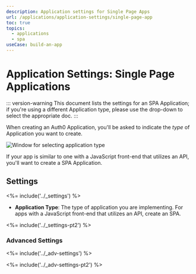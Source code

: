 ```yaml
---
description: Application settings for Single Page Apps
url: /applications/application-settings/single-page-app
toc: true
topics:
  - applications
  - spa
useCase: build-an-app
---
```


# Application Settings: Single Page Applications

::: version-warning
This document lists the settings for an SPA Application; if you're using a different Application type, please use the drop-down to select the appropriate doc.
:::

When creating an Auth0 Application, you'll be asked to indicate the *type* of Application you want to create. 

![Window for selecting application type](/media/articles/clients/create-clients.png)

If your app is similar to one with a JavaScript front-end that utilizes an API, you'll want to create a SPA Application.

## Settings

<%= include('../_settings') %>

- **Application Type**: The type of application you are implementing. For apps with a JavaScript front-end that utilizes an API, create an SPA.

<%= include('../_settings-pt2') %>

### Advanced Settings

<%= include('../_adv-settings') %>

<%= include('../_adv-settings-pt2') %>
